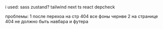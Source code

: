 i used:
sass
zustand?
tailwind
next
ts
react
depcheck

проблемы:
1 после перехоа на стр 404 все фоны чернве
2 на странице 404 не должно быть навбара и футера
